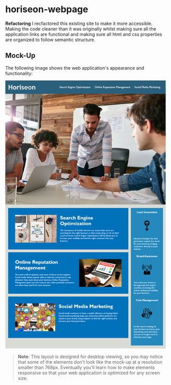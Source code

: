 # horiseon-webpage

**Refactoring** I recfactored this existing site to make it more accessible. Making the code cleaner than it was originally whilst making sure all the application links are functional and making sure all html and css properties are organized to follow semantic structure.

## Mock-Up

The following image shows the web application's appearance and functionality:

![The Horiseon webpage includes a navigation bar, a header image, and cards with text and images at the bottom of the page.](./Assets/01-html-css-git-homework-demo.png)

> **Note**: This layout is designed for desktop viewing, so you may notice that some of the elements don't look like the mock-up at a resolution smaller than 768px. Eventually you'll learn how to make elements responsive so that your web application is optimized for any screen size.